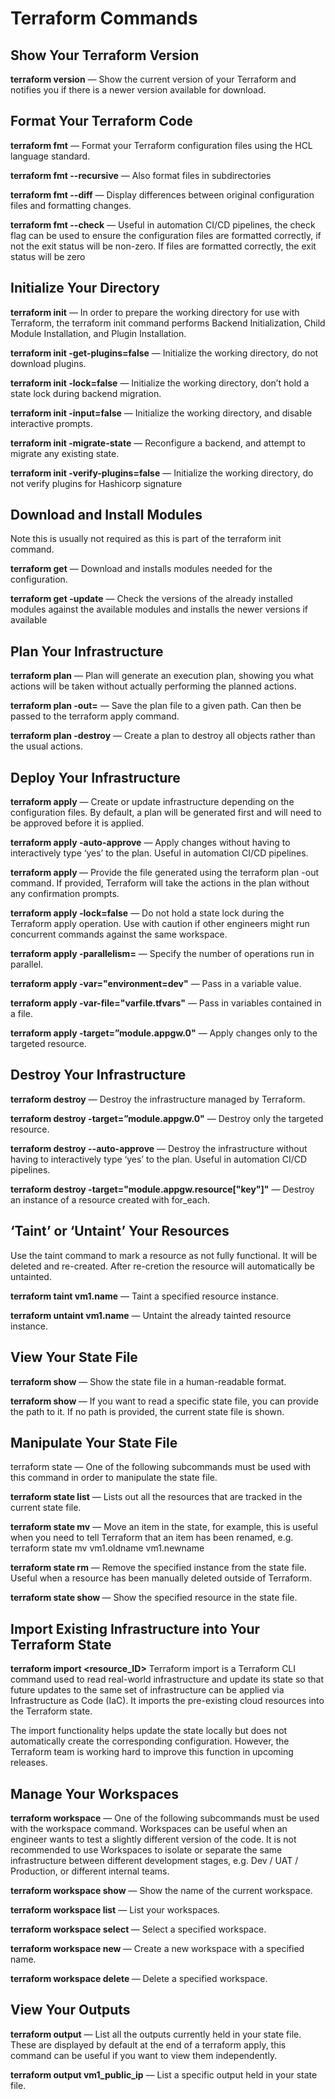 # Terraform Commands

## Show Your Terraform Version

**terraform version** — Show the current version of your Terraform and notifies you if there is a newer version available for download.

## Format Your Terraform Code

**terraform fmt** — Format your Terraform configuration files using the HCL language standard.

**terraform fmt --recursive** — Also format files in subdirectories

**terraform fmt --diff** — Display differences between original configuration files and formatting changes.

**terraform fmt --check** — Useful in automation CI/CD pipelines, the check flag can be used to ensure the configuration files are formatted correctly, if not the exit status will be non-zero. If files are formatted correctly, the exit status will be zero

## Initialize Your Directory

**terraform init** — In order to prepare the working directory for use with Terraform, the terraform init command performs Backend Initialization, Child Module Installation, and Plugin Installation.

**terraform init -get-plugins=false** — Initialize the working directory, do not download plugins.

**terraform init -lock=false** — Initialize the working directory, don’t hold a state lock during backend migration.

**terraform init -input=false** — Initialize the working directory, and disable interactive prompts.

**terraform init -migrate-state** — Reconfigure a backend, and attempt to migrate any existing state.

**terraform init -verify-plugins=false** — Initialize the working directory, do not verify plugins for Hashicorp signature

## Download and Install Modules

Note this is usually not required as this is part of the terraform init command.

**terraform get** — Download and installs modules needed for the configuration.

**terraform get -update** — Check the versions of the already installed modules against the available modules and installs the newer versions if available

## Plan Your Infrastructure

**terraform plan** — Plan will generate an execution plan, showing you what actions will be taken without actually performing the planned actions.

**terraform plan -out=<path>** — Save the plan file to a given path. Can then be passed to the terraform apply command.

**terraform plan -destroy** — Create a plan to destroy all objects rather than the usual actions.

## Deploy Your Infrastructure

**terraform apply** — Create or update infrastructure depending on the configuration files. By default, a plan will be generated first and will need to be approved before it is applied.

**terraform apply -auto-approve** — Apply changes without having to interactively type ‘yes’ to the plan. Useful in automation CI/CD pipelines.

**terraform apply <planfilename>** — Provide the file generated using the terraform plan -out command. If provided, Terraform will take the actions in the plan without any confirmation prompts.

**terraform apply -lock=false** — Do not hold a state lock during the Terraform apply operation. Use with caution if other engineers might run concurrent commands against the same workspace.

**terraform apply -parallelism=<n>** — Specify the number of operations run in parallel.

**terraform apply -var="environment=dev"** — Pass in a variable value.

**terraform apply -var-file="varfile.tfvars"** — Pass in variables contained in a file.

**terraform apply -target=”module.appgw.0"** — Apply changes only to the targeted resource.

## Destroy Your Infrastructure

**terraform destroy** — Destroy the infrastructure managed by Terraform.

**terraform destroy -target=”module.appgw.0"** — Destroy only the targeted resource.

**terraform destroy --auto-approve** — Destroy the infrastructure without having to interactively type ‘yes’ to the plan. Useful in automation CI/CD pipelines.

**terraform destroy -target="module.appgw.resource[\"key\"]"** — Destroy an instance of a resource created with for_each.

## ‘Taint’ or ‘Untaint’ Your Resources

Use the taint command to mark a resource as not fully functional. It will be deleted and re-created. After re-cretion the resource will automatically be untainted.

**terraform taint vm1.name** — Taint a specified resource instance.

**terraform untaint vm1.name** — Untaint the already tainted resource instance.

## View Your State File

**terraform show** — Show the state file in a human-readable format.

**terraform show <path to statefile>** — If you want to read a specific state file, you can provide the path to it. If no path is provided, the current state file is shown.

## Manipulate Your State File

terraform state — One of the following subcommands must be used with this command in order to manipulate the state file.

**terraform state list** — Lists out all the resources that are tracked in the current state file.

**terraform state mv** — Move an item in the state, for example, this is useful when you need to tell Terraform that an item has been renamed, e.g. terraform state mv vm1.oldname vm1.newname

**terraform state rm** — Remove the specified instance from the state file. Useful when a resource has been manually deleted outside of Terraform.

**terraform state show <resourcename>** — Show the specified resource in the state file.

## Import Existing Infrastructure into Your Terraform State

**terraform import <resource_ID>**
Terraform import is a Terraform CLI command used to read real-world infrastructure and update its state so that future updates to the same set of infrastructure can be applied via Infrastructure as Code (IaC). It imports the pre-existing cloud resources into the Terraform state.

The import functionality helps update the state locally but does not automatically create the corresponding configuration. However, the Terraform team is working hard to improve this function in upcoming releases.

## Manage Your Workspaces

**terraform workspace** — One of the following subcommands must be used with the workspace command. Workspaces can be useful when an engineer wants to test a slightly different version of the code. It is not recommended to use Workspaces to isolate or separate the same infrastructure between different development stages, e.g. Dev / UAT / Production, or different internal teams.

**terraform workspace show** — Show the name of the current workspace.

**terraform workspace list** — List your workspaces.

**terraform workspace select <workspace name>** — Select a specified workspace.

**terraform workspace new <workspace name>** — Create a new workspace with a specified name.

**terraform workspace delete <workspace name>** — Delete a specified workspace.

## View Your Outputs

**terraform output** — List all the outputs currently held in your state file. These are displayed by default at the end of a terraform apply, this command can be useful if you want to view them independently.

**terraform output vm1_public_ip** — List a specific output held in your state file.
